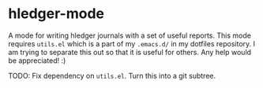 hledger-mode
============

A mode for writing hledger journals with a set of useful reports.
This mode requires `utils.el` which is a part of my `.emacs.d/` in
my dotfiles repository. I am trying to separate this out so that
it is useful for others. Any help would be appreciated! :)

TODO: Fix dependency on `utils.el`. Turn this into a git subtree.

